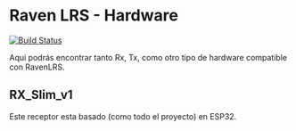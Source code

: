 # Raven LRS - Hardware

[![Build Status](https://travis-ci.com/RavenLRS/raven.svg?branch=master)](https://travis-ci.com/RavenLRS/raven)

Aqui podrás encontrar tanto Rx, Tx, como otro tipo de hardware compatible con RavenLRS.

## RX_Slim_v1
Este receptor esta basado (como todo el proyecto) en ESP32.
